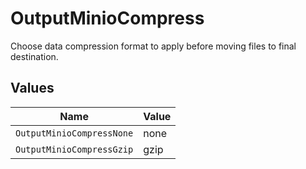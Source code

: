 # OutputMinioCompress

Choose data compression format to apply before moving files to final destination.


## Values

| Name                      | Value                     |
| ------------------------- | ------------------------- |
| `OutputMinioCompressNone` | none                      |
| `OutputMinioCompressGzip` | gzip                      |